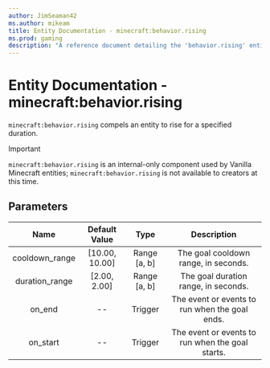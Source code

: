 ```yaml
---
author: JimSeaman42
ms.author: mikeam
title: Entity Documentation - minecraft:behavior.rising
ms.prod: gaming
description: "A reference document detailing the 'behavior.rising' entity goal"
---
```


# Entity Documentation - minecraft:behavior.rising

`minecraft:behavior.rising` compels an entity to rise for a specified duration.

> [!IMPORTANT]
> `minecraft:behavior.rising` is an internal-only component used by Vanilla Minecraft entities; `minecraft:behavior.rising` is not available to creators at this time.

## Parameters

| Name| Default Value| Type| Description |
|:-----------:|:-----------:|:-----------:|:-----------:|
| cooldown_range| [10.00, 10.00]| Range [a, b]| The goal cooldown range, in seconds. |
| duration_range| [2.00, 2.00]| Range [a, b]| The goal duration range, in seconds. |
| on_end| --| Trigger| The event or events to run when the goal ends. |
| on_start| --| Trigger| The event or events to run when the goal starts. |
